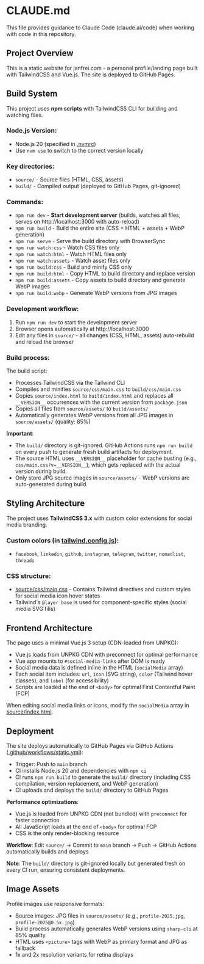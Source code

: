 # CLAUDE.md

This file provides guidance to Claude Code (claude.ai/code) when working with code in this repository.

## Project Overview

This is a static website for janfrei.com - a personal profile/landing page built with TailwindCSS and Vue.js. The site is deployed to GitHub Pages.

## Build System

This project uses **npm scripts** with TailwindCSS CLI for building and watching files.

### Node.js Version:
- Node.js 20 (specified in [.nvmrc](.nvmrc))
- Use `nvm use` to switch to the correct version locally

### Key directories:
- `source/` - Source files (HTML, CSS, assets)
- `build/` - Compiled output (deployed to GitHub Pages, git-ignored)

### Commands:
- `npm run dev` - **Start development server** (builds, watches all files, serves on http://localhost:3000 with auto-reload)
- `npm run build` - Build the entire site (CSS + HTML + assets + WebP generation)
- `npm run serve` - Serve the build directory with BrowserSync
- `npm run watch:css` - Watch CSS files only
- `npm run watch:html` - Watch HTML files only
- `npm run watch:assets` - Watch asset files only
- `npm run build:css` - Build and minify CSS only
- `npm run build:html` - Copy HTML to build directory and replace version
- `npm run build:assets` - Copy assets to build directory and generate WebP images
- `npm run build:webp` - Generate WebP versions from JPG images

### Development workflow:
1. Run `npm run dev` to start the development server
2. Browser opens automatically at http://localhost:3000
3. Edit any files in `source/` - all changes (CSS, HTML, assets) auto-rebuild and reload the browser

### Build process:
The build script:
- Processes TailwindCSS via the Tailwind CLI
- Compiles and minifies `source/css/main.css` to `build/css/main.css`
- Copies `source/index.html` to `build/index.html` and replaces all `__VERSION__` occurrences with the current version from `package.json`
- Copies all files from `source/assets/` to `build/assets/`
- Automatically generates WebP versions from all JPG images in `source/assets/` (quality: 85%)

**Important**:
- The `build/` directory is git-ignored. GitHub Actions runs `npm run build` on every push to generate fresh build artifacts for deployment.
- The source HTML uses `__VERSION__` placeholder for cache busting (e.g., `css/main.css?v=__VERSION__`), which gets replaced with the actual version during build.
- Only store JPG source images in `source/assets/` - WebP versions are auto-generated during build.

## Styling Architecture

The project uses **TailwindCSS 3.x** with custom color extensions for social media branding.

### Custom colors (in [tailwind.config.js](tailwind.config.js)):
- `facebook`, `linkedin`, `github`, `instagram`, `telegram`, `twitter`, `nomadlist`, `threads`

### CSS structure:
- [source/css/main.css](source/css/main.css) - Contains Tailwind directives and custom styles for social media icon hover states
- Tailwind's `@layer base` is used for component-specific styles (social media SVG fills)

## Frontend Architecture

The page uses a minimal Vue.js 3 setup (CDN-loaded from UNPKG):
- Vue.js loads from UNPKG CDN with preconnect for optimal performance
- Vue app mounts to `#social-media-links` after DOM is ready
- Social media data is defined inline in the HTML (`socialMedia` array)
- Each social item includes: `url`, `icon` (SVG string), `color` (Tailwind hover classes), and `label` (for accessibility)
- Scripts are loaded at the end of `<body>` for optimal First Contentful Paint (FCP)

When editing social media links or icons, modify the `socialMedia` array in [source/index.html](source/index.html).

## Deployment

The site deploys automatically to GitHub Pages via GitHub Actions ([.github/workflows/static.yml](.github/workflows/static.yml)):
- Trigger: Push to `main` branch
- CI installs Node.js 20 and dependencies with `npm ci`
- CI runs `npm run build` to generate the `build/` directory (including CSS compilation, version replacement, and WebP generation)
- CI uploads and deploys the `build/` directory to GitHub Pages

**Performance optimizations**:
- Vue.js is loaded from UNPKG CDN (not bundled) with `preconnect` for faster connection
- All JavaScript loads at the end of `<body>` for optimal FCP
- CSS is the only render-blocking resource

**Workflow**: Edit `source/` → Commit to `main` branch → Push → GitHub Actions automatically builds and deploys

**Note**: The `build/` directory is git-ignored locally but generated fresh on every CI run, ensuring consistent deployments.

## Image Assets

Profile images use responsive formats:
- Source images: JPG files in `source/assets/` (e.g., `profile-2025.jpg`, `profile-2025@0.5x.jpg`)
- Build process automatically generates WebP versions using `sharp-cli` at 85% quality
- HTML uses `<picture>` tags with WebP as primary format and JPG as fallback
- 1x and 2x resolution variants for retina displays
